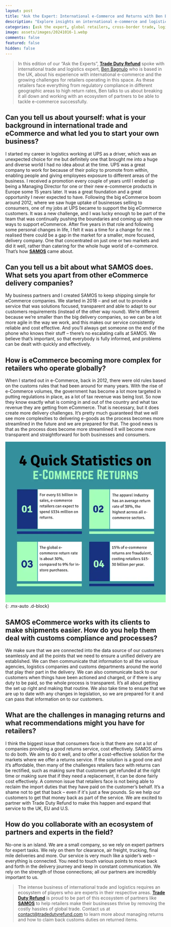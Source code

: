 ```yaml
---
layout: post
title: "Ask the Expert: International e-Commerce and Returns with Ben Bagnulo, Chief Executive, SAMOS"
description: "Explore insights on international e-commerce and logistics challenges from Ben Bagnulo, Chief Executive of SAMOS, focusing on solutions and partnerships."
categories: [ask the expert, global retailers, cross-border trade, logistics management, customs costs]
image: assets/images/20241016-1.webp
comments: false
featured: false
hidden: false
---
```


> In this edition of our “Ask the Experts”, [**Trade Duty Refund**](https://tradedutyrefund.com) spoke with international trade and logistics expert, [Ben Bagnulo](https://www.linkedin.com/in/ben-bagnulo-18036b28/) who is based in the UK, about his experience with international e-commerce and the growing challenges for retailers operating in this space. As these retailers face everything from regulatory compliance in different geographic areas to high return rates, Ben talks to us about breaking it all down and working with an ecosystem of partners to be able to tackle e-commerce successfully.

## Can you tell us about yourself: what is your background in international trade and eCommerce and what led you to start your own business?
I started my career in logistics working at UPS as a driver, which was an unexpected choice for me but definitely one that brought me into a huge and diverse world I had no idea about at the time. UPS was a great company to work for because of their policy to promote from within, enabling people and giving employees exposure to different areas of the business. I received a promotion every couple of years until I ended up being a Managing Director for one or their new e-commerce products in Europe some 15 years later. It was a great foundation and a great opportunity I never expected to have.
Following the big eCommerce boom around 2012, where we saw huge uptake of businesses selling to consumers, one of my jobs at UPS became to support the big eCommerce customers. It was a new challenge, and I was lucky enough to be part of the team that was continually pushing the boundaries and coming up with new ways to support eCommerce. 
After five years in that role and following some personal changes in life, I felt it was a time for a change for me. I realised there could be a gap in the market for a smaller, more focused, delivery company. One that concentrated on just one or two markets and did it well, rather than catering for the whole huge world of e-commerce. 
That’s how [**SAMOS**](https://samos-e.com/) came about.

## Can you tell us a bit about what SAMOS does. What sets you apart from other eCommerce delivery companies?
My business partners and I created SAMOS to keep shipping simple for eCommerce companies. We started in 2018 – and set out to provide a service that was solutions focused, transparent and able to adapt to our customers requirements (instead of the other way round).
We’re different because we’re smaller than the big delivery companies, so we can be a lot more agile in the way we work, and this makes our service consistently reliable and cost effective. And you’ll always get someone on the end of the phone who knows their stuff – there’s no escalating calls at SAMOS. We believe that’s important, so that everybody is fully informed, and problems can be dealt with quickly and effectively.

## How is eCommerce becoming more complex for retailers who operate globally?
When I started out in e-Commerce, back in 2012, there were old rules based on the customs rules that had been around for many years. With the rise of e-Commerce volumes, the government has become a lot more targeted in putting regulations in place, as a lot of tax revenue was being lost. So now they know exactly what is coming in and out of the country and what tax revenue they are getting from eCommerce. That is necessary, but it does create more delivery challenges. 
It’s pretty much guaranteed that we will see more complexities to delivering e-goods as the process becomes more streamlined in the future and we are prepared for that. The good news is that as the process does become more streamlined it will become more transparent and straightforward for both businesses and consumers.

!["Infographic showing 4 key statistics on e-commerce returns: 1) E-commerce retailers spend $334 million on returns for every $1 billion in sales. 2) The apparel industry has the highest return rate at 30%. 3) The global e-commerce return rate is 30%, compared to 9% for in-store purchases. 4) 15% of e-commerce returns are fraudulent, costing retailers $15-30 billion annually."](/assets/images/20241016-2.webp){: .mx-auto .d-block}

## SAMOS eCommerce works with its clients to make shipments easier. How do you help them deal with customs compliance and processes?
We make sure that we are connected into the data source of our customers seamlessly and all the points that we need to ensure a unified delivery are established. We can then communicate that information to all the various agencies, logistics companies and customs departments around the world that play their part in the delivery. 
We can also communicate back to our customers when things have been actioned and charged, or if there is any duty to be paid, so the whole process is transparent. It’s all about getting the set up right and making that routine. 
We also take time to ensure that we are up to date with any changes in legislation, so we are prepared for it and can pass that information on to our customers.

## What are the challenges in managing returns and what recommendations might you have for retailers?
I think the biggest issue that consumers face is that there are not a lot of companies providing a good returns service, cost effectively. SAMOS aims to do both. We aim to do it well, and to offer a cost-effective solution for the markets where we offer a returns service.
If the solution is a good one and it’s affordable, then many of the challenges retailers face with returns can be rectified, such as making sure that customers get refunded at the right time or making sure that if they need a replacement, it can be done fairly cost effectively. 
A common issue that retailers face is not being able to reclaim the import duties that they have paid on the customer’s behalf. It’s a shame not to get that back – even if it's just a few pounds. So we help our customers to get that money back as part of the service. We are excited to partner with Trade Duty Refund to make this happen and expand that service to the UK, EU and U.S. 

## How do you collaborate with an ecosystem of partners and experts in the field?
No-one is an island. We are a small company, so we rely on expert partners for expert tasks. We rely on them for clearance, air freight, trucking, final mile deliveries and more.
Our service is very much like a spider’s web – everything is connected. You need to touch various points to move back and forth in the delivery journey and keep in constant communication. We rely on the strength of those connections; all our partners are incredibly important to us.


>The intense business of international trade and logistics requires an ecosystem of players who are experts in their respective areas. [**Trade Duty Refund**](https://tradedutyrefund.com) is proud to be part of this ecosystem of partners like [**SAMOS**](https://samos-e.com/) to help retailers make their businesses thrive by removing the costly hassles of global trade.
Contact us at [contact@tradedutyrefund.com](mailto:contact@tradedutyrefund.com) to learn more about managing returns and how to claim back customs duties on returned items. 

